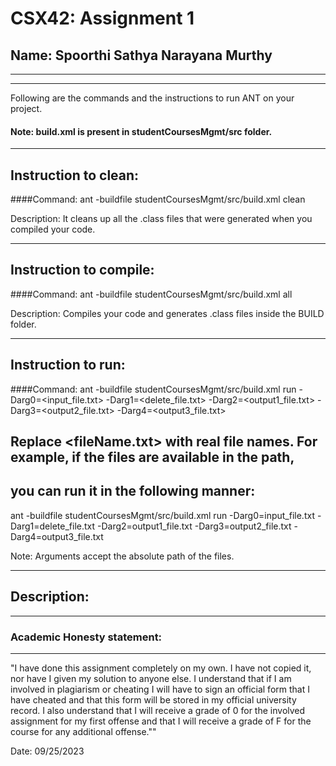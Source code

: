 # CSX42: Assignment 1
## Name: Spoorthi Sathya Narayana Murthy

-----------------------------------------------------------------------
-----------------------------------------------------------------------


Following are the commands and the instructions to run ANT on your project.
#### Note: build.xml is present in studentCoursesMgmt/src folder.

-----------------------------------------------------------------------
## Instruction to clean:

####Command: ant -buildfile studentCoursesMgmt/src/build.xml clean

Description: It cleans up all the .class files that were generated when you
compiled your code.

-----------------------------------------------------------------------
## Instruction to compile:

####Command: ant -buildfile studentCoursesMgmt/src/build.xml all

Description: Compiles your code and generates .class files inside the BUILD folder.

-----------------------------------------------------------------------
## Instruction to run:

####Command: ant -buildfile studentCoursesMgmt/src/build.xml run -Darg0=<input_file.txt> -Darg1=<delete_file.txt> -Darg2=<output1_file.txt> -Darg3=<output2_file.txt> -Darg4=<output3_file.txt>

## Replace <fileName.txt> with real file names. For example, if the files are available in the path,
## you can run it in the following manner:

ant -buildfile studentCoursesMgmt/src/build.xml run -Darg0=input_file.txt -Darg1=delete_file.txt -Darg2=output1_file.txt -Darg3=output2_file.txt -Darg4=output3_file.txt

Note: Arguments accept the absolute path of the files.

-----------------------------------------------------------------------
## Description:




-----------------------------------------------------------------------
### Academic Honesty statement:
-----------------------------------------------------------------------

"I have done this assignment completely on my own. I have not copied
it, nor have I given my solution to anyone else. I understand that if
I am involved in plagiarism or cheating I will have to sign an
official form that I have cheated and that this form will be stored in
my official university record. I also understand that I will receive a
grade of 0 for the involved assignment for my first offense and that I
will receive a grade of F for the course for any additional
offense.""

Date: 09/25/2023


